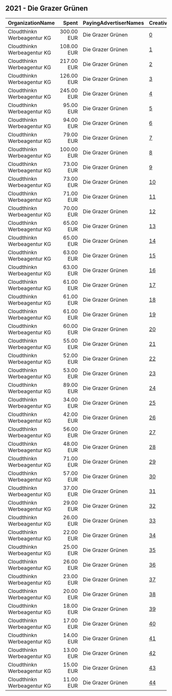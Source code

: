 ## 2021 - Die Grazer Grünen 
|OrganizationName|Spent|PayingAdvertiserNames|CreativeUrls|Impressions|Genders|AgeBrackets|CountryCodes|BillingAddresses|CandidateBallotInformation|
|:---|---:|:---|:---|---:|:---|:---|:---|:---|:---|
|Cloudthinkn Werbeagentur KG|300.00 EUR|Die Grazer Grünen|[0](https://www.snap.com/political-ads/asset/c162b801a1d9d13b5684d6412fc96f528ac3c48b64d78eb4cbcbd337dd91b49e?mediaType=mp4)|140,445||16+|austria|"Lendplatz 40,Graz,8020,AT"|Judith Schwentner|
|Cloudthinkn Werbeagentur KG|108.00 EUR|Die Grazer Grünen|[1](https://www.snap.com/political-ads/asset/f3cfe742cf95e14c7473933bc7f789a4a24e5f3d4ab2b4ff4e814f3847e2bb54?mediaType=mp4)|111,204|||austria|"Lendplatz 40,Graz,8020,AT"|Judith Schwentner|
|Cloudthinkn Werbeagentur KG|217.00 EUR|Die Grazer Grünen|[2](https://www.snap.com/political-ads/asset/6f5eca96ad9de19f21c548b0cf52d8e7068aeb388dc1fdb6c58c498be15fb177?mediaType=mp4)|109,633||16+|austria|"Lendplatz 40,Graz,8020,AT"|Judith Schwentner|
|Cloudthinkn Werbeagentur KG|126.00 EUR|Die Grazer Grünen|[3](https://www.snap.com/political-ads/asset/3833bdd5b7514c02733a2ee8c679327609b7ae45b86c3c459327ca4a91b99deb?mediaType=mp4)|109,222|||austria|"Lendplatz 40,Graz,8020,AT"|Judith Schwentner|
|Cloudthinkn Werbeagentur KG|245.00 EUR|Die Grazer Grünen|[4](https://www.snap.com/political-ads/asset/5745fd61f425793b4487d7e6570b6a07d1bb0fa4c02a1396412dbc3883fe9c91?mediaType=mp4)|101,357||16+|austria|"Lendplatz 40,Graz,8020,AT"|Judith Schwentner|
|Cloudthinkn Werbeagentur KG|95.00 EUR|Die Grazer Grünen|[5](https://www.snap.com/political-ads/asset/9ba943d4bf96230f5caeda5bda9490aab0816ea2a9af4bdd4d87fb6fa2502637?mediaType=mp4)|99,050|||austria|"Lendplatz 40,Graz,8020,AT"|Judith Schwentner|
|Cloudthinkn Werbeagentur KG|94.00 EUR|Die Grazer Grünen|[6](https://www.snap.com/political-ads/asset/06aa238fe6cdf77996ea56ae928e30b0a430dc7aeff9b3ea62b22b84372022e3?mediaType=mp4)|93,811|||austria|"Lendplatz 40,Graz,8020,AT"|Judith Schwentner|
|Cloudthinkn Werbeagentur KG|79.00 EUR|Die Grazer Grünen|[7](https://www.snap.com/political-ads/asset/6da181bd6e62a176c1c90b0c2cd20cf5b61c59748163f312327aa9c6a22aaadf?mediaType=mp4)|81,780|||austria|"Lendplatz 40,Graz,8020,AT"|Judith Schwentner|
|Cloudthinkn Werbeagentur KG|100.00 EUR|Die Grazer Grünen|[8](https://www.snap.com/political-ads/asset/89c166ac116c197fd44bb794c57c7639a1bb50b139eb4f85c6795227efa55635?mediaType=mp4)|79,714|||austria|"Lendplatz 40,Graz,8020,AT"|Judith Schwentner|
|Cloudthinkn Werbeagentur KG|73.00 EUR|Die Grazer Grünen|[9](https://www.snap.com/political-ads/asset/16be4964f4e735bae232b13ace4f48f75fe628ffbc5ae499bd6d91a65e6e7ca7?mediaType=mp4)|76,401|||austria|"Lendplatz 40,Graz,8020,AT"|Judith Schwentner|
|Cloudthinkn Werbeagentur KG|73.00 EUR|Die Grazer Grünen|[10](https://www.snap.com/political-ads/asset/e048fbf574dcf03a5be22ad75f9afa766bb9892ade79f52c38c3cce2fdb098c5?mediaType=mp4)|65,335|||austria|"Lendplatz 40,Graz,8020,AT"|Judith Schwentner|
|Cloudthinkn Werbeagentur KG|71.00 EUR|Die Grazer Grünen|[11](https://www.snap.com/political-ads/asset/08b48549d70ee5f9a3ecd998153c04c04e8e6c379fa0bca862452a497cfc42d2?mediaType=mp4)|63,426|||austria|"Lendplatz 40,Graz,8020,AT"|Judith Schwentner|
|Cloudthinkn Werbeagentur KG|70.00 EUR|Die Grazer Grünen|[12](https://www.snap.com/political-ads/asset/482fbfe267c33bceca9f4653db23c6f41ee99cdfc4da04a8a15a192a05f36abf?mediaType=mp4)|62,003|||austria|"Lendplatz 40,Graz,8020,AT"|Judith Schwentner|
|Cloudthinkn Werbeagentur KG|65.00 EUR|Die Grazer Grünen|[13](https://www.snap.com/political-ads/asset/93975af20dcbcf5bffaf36f944299067e0304cd7141c6bb4e7480ca0d8414bc0?mediaType=mp4)|58,365|||austria|"Lendplatz 40,Graz,8020,AT"|Judith Schwentner|
|Cloudthinkn Werbeagentur KG|65.00 EUR|Die Grazer Grünen|[14](https://www.snap.com/political-ads/asset/dbce90aad4aa5464f99d0508f7057f8fe1e809ce2e9268dbf60f9738906695fa?mediaType=mp4)|57,040|||austria|"Lendplatz 40,Graz,8020,AT"|Judith Schwentner|
|Cloudthinkn Werbeagentur KG|63.00 EUR|Die Grazer Grünen|[15](https://www.snap.com/political-ads/asset/c5fc3fb1875b35b82349bdd56886d776ce1bf223037f31cab40ab013bf6e4752?mediaType=mp4)|56,156|||austria|"Lendplatz 40,Graz,8020,AT"|Judith Schwentner|
|Cloudthinkn Werbeagentur KG|63.00 EUR|Die Grazer Grünen|[16](https://www.snap.com/political-ads/asset/30a294449b68e66378cc1818810cc6169ad597a1ff5bf2a6aad86b368c5b1f39?mediaType=mp4)|55,594|||austria|"Lendplatz 40,Graz,8020,AT"|Judith Schwentner|
|Cloudthinkn Werbeagentur KG|61.00 EUR|Die Grazer Grünen|[17](https://www.snap.com/political-ads/asset/0862f593badd2da03f41bc868ee104e5857c69e5eabe739aaa1a540b63a2f952?mediaType=mp4)|53,744|||austria|"Lendplatz 40,Graz,8020,AT"|Judith Schwentner|
|Cloudthinkn Werbeagentur KG|61.00 EUR|Die Grazer Grünen|[18](https://www.snap.com/political-ads/asset/5745fd61f425793b4487d7e6570b6a07d1bb0fa4c02a1396412dbc3883fe9c91?mediaType=mp4)|53,592|||austria|"Lendplatz 40,Graz,8020,AT"|Judith Schwentner|
|Cloudthinkn Werbeagentur KG|61.00 EUR|Die Grazer Grünen|[19](https://www.snap.com/political-ads/asset/e8c7a910d2dadf88b74649e454b4107aa37eedbdb89fef97ab12c134febe93b5?mediaType=mp4)|53,567|||austria|"Lendplatz 40,Graz,8020,AT"|Judith Schwentner|
|Cloudthinkn Werbeagentur KG|60.00 EUR|Die Grazer Grünen|[20](https://www.snap.com/political-ads/asset/d000500ebd7499a7c6119d3f9d3b90f40ddb9b623a3b8d0c5296842a90017f12?mediaType=mp4)|52,575|||austria|"Lendplatz 40,Graz,8020,AT"|Judith Schwentner|
|Cloudthinkn Werbeagentur KG|55.00 EUR|Die Grazer Grünen|[21](https://www.snap.com/political-ads/asset/c162b801a1d9d13b5684d6412fc96f528ac3c48b64d78eb4cbcbd337dd91b49e?mediaType=mp4)|48,552|||austria|"Lendplatz 40,Graz,8020,AT"|Judith Schwentner|
|Cloudthinkn Werbeagentur KG|52.00 EUR|Die Grazer Grünen|[22](https://www.snap.com/political-ads/asset/6baf0d39b431ade1043b442c4b99bdd9cb122b909c643fe3c40a8507a106455e?mediaType=mp4)|46,780|||austria|"Lendplatz 40,Graz,8020,AT"|Judith Schwentner|
|Cloudthinkn Werbeagentur KG|53.00 EUR|Die Grazer Grünen|[23](https://www.snap.com/political-ads/asset/6f5eca96ad9de19f21c548b0cf52d8e7068aeb388dc1fdb6c58c498be15fb177?mediaType=mp4)|46,757|||austria|"Lendplatz 40,Graz,8020,AT"|Judith Schwentner|
|Cloudthinkn Werbeagentur KG|89.00 EUR|Die Grazer Grünen|[24](https://www.snap.com/political-ads/asset/89c166ac116c197fd44bb794c57c7639a1bb50b139eb4f85c6795227efa55635?mediaType=mp4)|32,422||16+|austria|"Lendplatz 40,Graz,8020,AT"|Judith Schwentner|
|Cloudthinkn Werbeagentur KG|34.00 EUR|Die Grazer Grünen|[25](https://www.snap.com/political-ads/asset/b86f90cc49b7eba112859371b82abe0418785e3addd1a1f41abbeb0bc331ebc3?mediaType=mp4)|29,690|||austria|"Lendplatz 40,Graz,8020,AT"|Judith Schwentner|
|Cloudthinkn Werbeagentur KG|42.00 EUR|Die Grazer Grünen|[26](https://www.snap.com/political-ads/asset/d000500ebd7499a7c6119d3f9d3b90f40ddb9b623a3b8d0c5296842a90017f12?mediaType=mp4)|22,266||16+|austria|"Lendplatz 40,Graz,8020,AT"|Judith Schwentner|
|Cloudthinkn Werbeagentur KG|56.00 EUR|Die Grazer Grünen|[27](https://www.snap.com/political-ads/asset/08b48549d70ee5f9a3ecd998153c04c04e8e6c379fa0bca862452a497cfc42d2?mediaType=mp4)|20,995||16+|austria|"Lendplatz 40,Graz,8020,AT"|Judith Schwentner|
|Cloudthinkn Werbeagentur KG|48.00 EUR|Die Grazer Grünen|[28](https://www.snap.com/political-ads/asset/e048fbf574dcf03a5be22ad75f9afa766bb9892ade79f52c38c3cce2fdb098c5?mediaType=mp4)|20,807||16+|austria|"Lendplatz 40,Graz,8020,AT"|Judith Schwentner|
|Cloudthinkn Werbeagentur KG|71.00 EUR|Die Grazer Grünen|[29](https://www.snap.com/political-ads/asset/6da181bd6e62a176c1c90b0c2cd20cf5b61c59748163f312327aa9c6a22aaadf?mediaType=mp4)|20,690||16+|austria|"Lendplatz 40,Graz,8020,AT"|Judith Schwentner|
|Cloudthinkn Werbeagentur KG|57.00 EUR|Die Grazer Grünen|[30](https://www.snap.com/political-ads/asset/0862f593badd2da03f41bc868ee104e5857c69e5eabe739aaa1a540b63a2f952?mediaType=mp4)|18,325||16+|austria|"Lendplatz 40,Graz,8020,AT"|Judith Schwentner|
|Cloudthinkn Werbeagentur KG|37.00 EUR|Die Grazer Grünen|[31](https://www.snap.com/political-ads/asset/b86f90cc49b7eba112859371b82abe0418785e3addd1a1f41abbeb0bc331ebc3?mediaType=mp4)|15,653||16+|austria|"Lendplatz 40,Graz,8020,AT"|Judith Schwentner|
|Cloudthinkn Werbeagentur KG|29.00 EUR|Die Grazer Grünen|[32](https://www.snap.com/political-ads/asset/e8c7a910d2dadf88b74649e454b4107aa37eedbdb89fef97ab12c134febe93b5?mediaType=mp4)|13,038||16+|austria|"Lendplatz 40,Graz,8020,AT"|Judith Schwentner|
|Cloudthinkn Werbeagentur KG|26.00 EUR|Die Grazer Grünen|[33](https://www.snap.com/political-ads/asset/30a294449b68e66378cc1818810cc6169ad597a1ff5bf2a6aad86b368c5b1f39?mediaType=mp4)|11,970||16+|austria|"Lendplatz 40,Graz,8020,AT"|Judith Schwentner|
|Cloudthinkn Werbeagentur KG|22.00 EUR|Die Grazer Grünen|[34](https://www.snap.com/political-ads/asset/6baf0d39b431ade1043b442c4b99bdd9cb122b909c643fe3c40a8507a106455e?mediaType=mp4)|10,798||16+|austria|"Lendplatz 40,Graz,8020,AT"|Judith Schwentner|
|Cloudthinkn Werbeagentur KG|25.00 EUR|Die Grazer Grünen|[35](https://www.snap.com/political-ads/asset/f3cfe742cf95e14c7473933bc7f789a4a24e5f3d4ab2b4ff4e814f3847e2bb54?mediaType=mp4)|10,416||16+|austria|"Lendplatz 40,Graz,8020,AT"|Judith Schwentner|
|Cloudthinkn Werbeagentur KG|26.00 EUR|Die Grazer Grünen|[36](https://www.snap.com/political-ads/asset/3833bdd5b7514c02733a2ee8c679327609b7ae45b86c3c459327ca4a91b99deb?mediaType=mp4)|10,391||16+|austria|"Lendplatz 40,Graz,8020,AT"|Judith Schwentner|
|Cloudthinkn Werbeagentur KG|23.00 EUR|Die Grazer Grünen|[37](https://www.snap.com/political-ads/asset/93975af20dcbcf5bffaf36f944299067e0304cd7141c6bb4e7480ca0d8414bc0?mediaType=mp4)|9,036||16+|austria|"Lendplatz 40,Graz,8020,AT"|Judith Schwentner|
|Cloudthinkn Werbeagentur KG|20.00 EUR|Die Grazer Grünen|[38](https://www.snap.com/political-ads/asset/9ba943d4bf96230f5caeda5bda9490aab0816ea2a9af4bdd4d87fb6fa2502637?mediaType=mp4)|8,666||16+|austria|"Lendplatz 40,Graz,8020,AT"|Judith Schwentner|
|Cloudthinkn Werbeagentur KG|18.00 EUR|Die Grazer Grünen|[39](https://www.snap.com/political-ads/asset/dbce90aad4aa5464f99d0508f7057f8fe1e809ce2e9268dbf60f9738906695fa?mediaType=mp4)|7,648||16+|austria|"Lendplatz 40,Graz,8020,AT"|Judith Schwentner|
|Cloudthinkn Werbeagentur KG|17.00 EUR|Die Grazer Grünen|[40](https://www.snap.com/political-ads/asset/482fbfe267c33bceca9f4653db23c6f41ee99cdfc4da04a8a15a192a05f36abf?mediaType=mp4)|7,279||16+|austria|"Lendplatz 40,Graz,8020,AT"|Judith Schwentner|
|Cloudthinkn Werbeagentur KG|14.00 EUR|Die Grazer Grünen|[41](https://www.snap.com/political-ads/asset/c5fc3fb1875b35b82349bdd56886d776ce1bf223037f31cab40ab013bf6e4752?mediaType=mp4)|6,594||16+|austria|"Lendplatz 40,Graz,8020,AT"|Judith Schwentner|
|Cloudthinkn Werbeagentur KG|13.00 EUR|Die Grazer Grünen|[42](https://www.snap.com/political-ads/asset/16be4964f4e735bae232b13ace4f48f75fe628ffbc5ae499bd6d91a65e6e7ca7?mediaType=mp4)|5,839||16+|austria|"Lendplatz 40,Graz,8020,AT"|Judith Schwentner|
|Cloudthinkn Werbeagentur KG|15.00 EUR|Die Grazer Grünen|[43](https://www.snap.com/political-ads/asset/842f44d98e9d0774ee2cb484c58c5b4f0637c0d191d58e9935901753058ded20?mediaType=mp4)|5,805||16+|austria|"Lendplatz 40,Graz,8020,AT"|Judith Schwentner|
|Cloudthinkn Werbeagentur KG|11.00 EUR|Die Grazer Grünen|[44](https://www.snap.com/political-ads/asset/06aa238fe6cdf77996ea56ae928e30b0a430dc7aeff9b3ea62b22b84372022e3?mediaType=mp4)|4,310||16+|austria|"Lendplatz 40,Graz,8020,AT"|Judith Schwentner|
